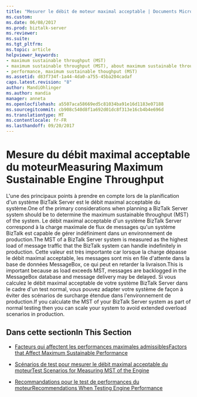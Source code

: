 ```yaml
---
title: "Mesurer le débit de moteur maximal acceptable | Documents Microsoft"
ms.custom: 
ms.date: 06/08/2017
ms.prod: biztalk-server
ms.reviewer: 
ms.suite: 
ms.tgt_pltfrm: 
ms.topic: article
helpviewer_keywords:
- maximum sustainable throughput (MST)
- maximum sustainable throughput (MST), about maximum sustainable throughput (MST)
- performance, maximum sustainable thoughput (MST)
ms.assetid: d83f734f-1a44-4da0-a755-45ba204cadaf
caps.latest.revision: "8"
author: MandiOhlinger
ms.author: mandia
manager: anneta
ms.openlocfilehash: a5507aca58669ed5c81034ba91e16d1183e07188
ms.sourcegitcommit: cb908c540d8f1a692d01dc8f313e16cb4b4e696d
ms.translationtype: MT
ms.contentlocale: fr-FR
ms.lasthandoff: 09/20/2017
---
```

# <a name="measuring-maximum-sustainable-engine-throughput"></a><span data-ttu-id="ec05b-102">Mesure du débit maximal acceptable du moteur</span><span class="sxs-lookup"><span data-stu-id="ec05b-102">Measuring Maximum Sustainable Engine Throughput</span></span>
<span data-ttu-id="ec05b-103">L'une des principaux points à prendre en compte lors de la planification d'un système BizTalk Server est le débit maximal acceptable du système.</span><span class="sxs-lookup"><span data-stu-id="ec05b-103">One of the primary considerations when planning a BizTalk Server system should be to determine the maximum sustainable throughput (MST) of the system.</span></span> <span data-ttu-id="ec05b-104">Le débit maximal acceptable d'un système BizTalk Server correspond à la charge maximale de flux de messages qu'un système BizTalk est capable de gérer indéfiniment dans un environnement de production.</span><span class="sxs-lookup"><span data-stu-id="ec05b-104">The MST of a BizTalk Server system is measured as the highest load of message traffic that the BizTalk system can handle indefinitely in production.</span></span> <span data-ttu-id="ec05b-105">Cette valeur est très importante car lorsque la charge dépasse le débit maximal acceptable, les messages sont mis en file d'attente dans la base de données MessageBox, ce qui peut en retarder la livraison.</span><span class="sxs-lookup"><span data-stu-id="ec05b-105">This is important because as load exceeds MST, messages are backlogged in the MessageBox database and message delivery may be delayed.</span></span> <span data-ttu-id="ec05b-106">Si vous calculez le débit maximal acceptable de votre système BizTalk Server dans le cadre d'un test normal, vous pouvez adapter votre système de façon à éviter des scénarios de surcharge étendue dans l'environnement de production.</span><span class="sxs-lookup"><span data-stu-id="ec05b-106">If you calculate the MST of your BizTalk Server system as part of normal testing then you can scale your system to avoid extended overload scenarios in production.</span></span>  
  
## <a name="in-this-section"></a><span data-ttu-id="ec05b-107">Dans cette section</span><span class="sxs-lookup"><span data-stu-id="ec05b-107">In This Section</span></span>  
  
-   [<span data-ttu-id="ec05b-108">Facteurs qui affectent les performances maximales admissibles</span><span class="sxs-lookup"><span data-stu-id="ec05b-108">Factors that Affect Maximum Sustainable Performance</span></span>](../core/factors-that-affect-maximum-sustainable-performance.md)  
  
-   [<span data-ttu-id="ec05b-109">Scénarios de test pour mesurer le débit maximal acceptable du moteur</span><span class="sxs-lookup"><span data-stu-id="ec05b-109">Test Scenarios for Measuring MST of the Engine</span></span>](../core/test-scenarios-for-measuring-mst-of-the-engine.md)  
  
-   [<span data-ttu-id="ec05b-110">Recommandations pour le test de performances du moteur</span><span class="sxs-lookup"><span data-stu-id="ec05b-110">Recommendations When Testing Engine Performance</span></span>](../core/recommendations-when-testing-engine-performance.md)